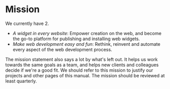 
# Mission

We currently have 2.

  * _A widget in every website_: Empower creation on the web, and become the go-to platform for publishing and installing web widgets.
  * _Make web development easy and fun_: Rethink, reinvent and automate every aspect of the web development process.

The mission statement also says a lot by what's left out. It helps us work towards the same goals as a team, and helps new clients and colleagues decide if we're a good fit. We should refer to this mission to justify our projects and other pages of this manual. The mission should be reviewed at least quarterly. 

